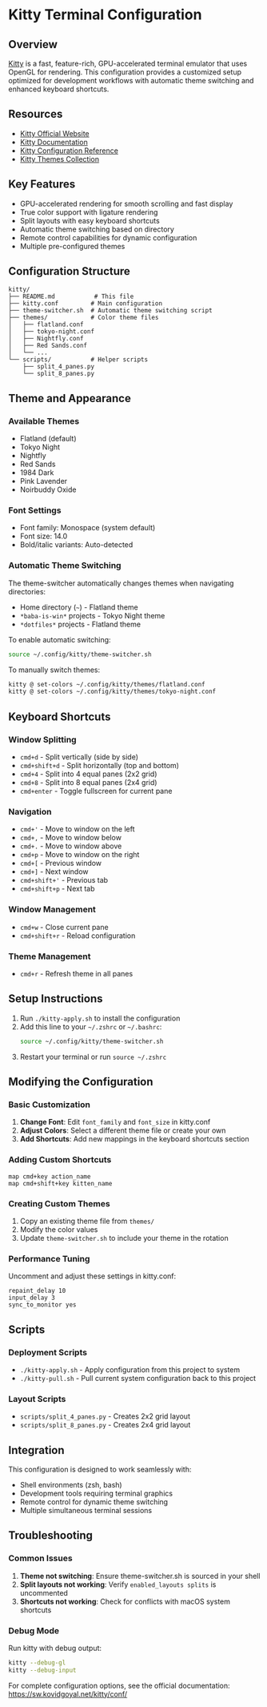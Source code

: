 # Kitty Terminal Configuration

## Overview

[Kitty](https://sw.kovidgoyal.net/kitty/) is a fast, feature-rich, GPU-accelerated terminal emulator that uses OpenGL for rendering. This configuration provides a customized setup optimized for development workflows with automatic theme switching and enhanced keyboard shortcuts.

## Resources

- [Kitty Official Website](https://sw.kovidgoyal.net/kitty/)
- [Kitty Documentation](https://sw.kovidgoyal.net/kitty/overview/)
- [Kitty Configuration Reference](https://sw.kovidgoyal.net/kitty/conf/)
- [Kitty Themes Collection](https://github.com/dexpota/kitty-themes)

## Key Features

- GPU-accelerated rendering for smooth scrolling and fast display
- True color support with ligature rendering
- Split layouts with easy keyboard shortcuts
- Automatic theme switching based on directory
- Remote control capabilities for dynamic configuration
- Multiple pre-configured themes

## Configuration Structure

```
kitty/
├── README.md           # This file
├── kitty.conf         # Main configuration
├── theme-switcher.sh  # Automatic theme switching script
├── themes/            # Color theme files
│   ├── flatland.conf
│   ├── tokyo-night.conf
│   ├── Nightfly.conf
│   ├── Red Sands.conf
│   └── ...
└── scripts/           # Helper scripts
    ├── split_4_panes.py
    └── split_8_panes.py
```

## Theme and Appearance

### Available Themes
- Flatland (default)
- Tokyo Night
- Nightfly
- Red Sands
- 1984 Dark
- Pink Lavender
- Noirbuddy Oxide

### Font Settings
- Font family: Monospace (system default)
- Font size: 14.0
- Bold/italic variants: Auto-detected

### Automatic Theme Switching

The theme-switcher automatically changes themes when navigating directories:
- Home directory (`~`) - Flatland theme
- `*baba-is-win*` projects - Tokyo Night theme
- `*dotfiles*` projects - Flatland theme

To enable automatic switching:
```bash
source ~/.config/kitty/theme-switcher.sh
```

To manually switch themes:
```bash
kitty @ set-colors ~/.config/kitty/themes/flatland.conf
kitty @ set-colors ~/.config/kitty/themes/tokyo-night.conf
```

## Keyboard Shortcuts

### Window Splitting
- `cmd+d` - Split vertically (side by side)
- `cmd+shift+d` - Split horizontally (top and bottom)
- `cmd+4` - Split into 4 equal panes (2x2 grid)
- `cmd+8` - Split into 8 equal panes (2x4 grid)
- `cmd+enter` - Toggle fullscreen for current pane

### Navigation
- `cmd+'` - Move to window on the left
- `cmd+,` - Move to window below
- `cmd+.` - Move to window above
- `cmd+p` - Move to window on the right
- `cmd+[` - Previous window
- `cmd+]` - Next window
- `cmd+shift+'` - Previous tab
- `cmd+shift+p` - Next tab

### Window Management
- `cmd+w` - Close current pane
- `cmd+shift+r` - Reload configuration

### Theme Management
- `cmd+r` - Refresh theme in all panes

## Setup Instructions

1. Run `./kitty-apply.sh` to install the configuration
2. Add this line to your `~/.zshrc` or `~/.bashrc`:
   ```bash
   source ~/.config/kitty/theme-switcher.sh
   ```
3. Restart your terminal or run `source ~/.zshrc`

## Modifying the Configuration

### Basic Customization

1. **Change Font**: Edit `font_family` and `font_size` in kitty.conf
2. **Adjust Colors**: Select a different theme file or create your own
3. **Add Shortcuts**: Add new mappings in the keyboard shortcuts section

### Adding Custom Shortcuts
```
map cmd+key action_name
map cmd+shift+key kitten_name
```

### Creating Custom Themes

1. Copy an existing theme file from `themes/`
2. Modify the color values
3. Update `theme-switcher.sh` to include your theme in the rotation

### Performance Tuning

Uncomment and adjust these settings in kitty.conf:
```
repaint_delay 10
input_delay 3
sync_to_monitor yes
```

## Scripts

### Deployment Scripts
- `./kitty-apply.sh` - Apply configuration from this project to system
- `./kitty-pull.sh` - Pull current system configuration back to this project

### Layout Scripts
- `scripts/split_4_panes.py` - Creates 2x2 grid layout
- `scripts/split_8_panes.py` - Creates 2x4 grid layout

## Integration

This configuration is designed to work seamlessly with:
- Shell environments (zsh, bash)
- Development tools requiring terminal graphics
- Remote control for dynamic theme switching
- Multiple simultaneous terminal sessions

## Troubleshooting

### Common Issues

1. **Theme not switching**: Ensure theme-switcher.sh is sourced in your shell
2. **Split layouts not working**: Verify `enabled_layouts splits` is uncommented
3. **Shortcuts not working**: Check for conflicts with macOS system shortcuts

### Debug Mode

Run kitty with debug output:
```bash
kitty --debug-gl
kitty --debug-input
```

For complete configuration options, see the official documentation: https://sw.kovidgoyal.net/kitty/conf/